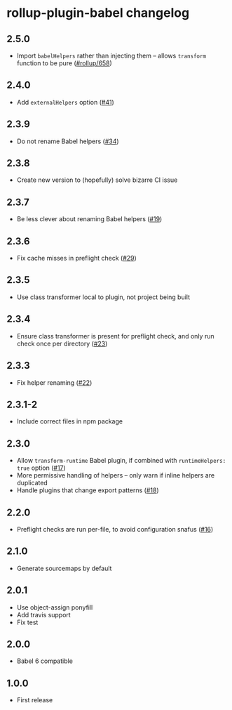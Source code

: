 # rollup-plugin-babel changelog

## 2.5.0

* Import `babelHelpers` rather than injecting them – allows `transform` function to be pure ([#rollup/658](https://github.com/rollup/rollup/pull/658#issuecomment-223876824))

## 2.4.0

* Add `externalHelpers` option ([#41](https://github.com/rollup/rollup-plugin-babel/pull/41))

## 2.3.9

* Do not rename Babel helpers ([#34](https://github.com/rollup/rollup-plugin-babel/pull/34))

## 2.3.8

* Create new version to (hopefully) solve bizarre CI issue

## 2.3.7

* Be less clever about renaming Babel helpers ([#19](https://github.com/rollup/rollup-plugin-babel/issues/19))

## 2.3.6

* Fix cache misses in preflight check ([#29](https://github.com/rollup/rollup-plugin-babel/pull/29))

## 2.3.5

* Use class transformer local to plugin, not project being built

## 2.3.4

* Ensure class transformer is present for preflight check, and only run check once per directory ([#23](https://github.com/rollup/rollup-plugin-babel/issues/23))

## 2.3.3

* Fix helper renaming ([#22](https://github.com/rollup/rollup-plugin-babel/issues/22))

## 2.3.1-2

* Include correct files in npm package

## 2.3.0

* Allow `transform-runtime` Babel plugin, if combined with `runtimeHelpers: true` option ([#17](https://github.com/rollup/rollup-plugin-babel/issues/17))
* More permissive handling of helpers – only warn if inline helpers are duplicated
* Handle plugins that change export patterns ([#18](https://github.com/rollup/rollup-plugin-babel/issues/18))

## 2.2.0

* Preflight checks are run per-file, to avoid configuration snafus ([#16](https://github.com/rollup/rollup-plugin-babel/issues/16))

## 2.1.0

* Generate sourcemaps by default

## 2.0.1

* Use object-assign ponyfill
* Add travis support
* Fix test

## 2.0.0

* Babel 6 compatible

## 1.0.0

* First release
